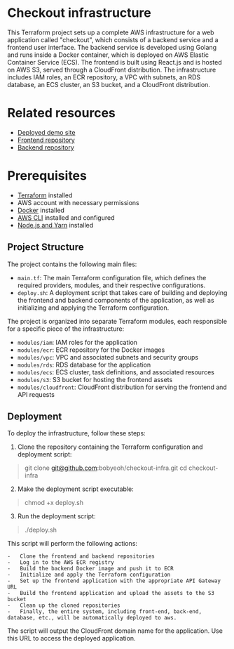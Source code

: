 # Checkout infrastructure

This Terraform project sets up a complete AWS infrastructure for a web application called "checkout", which consists of a backend service and a frontend user interface. The backend service is developed using Golang and runs inside a Docker container, which is deployed on AWS Elastic Container Service (ECS). The frontend is built using React.js and is hosted on AWS S3, served through a CloudFront distribution. The infrastructure includes IAM roles, an ECR repository, a VPC with subnets, an RDS database, an ECS cluster, an S3 bucket, and a CloudFront distribution.

# Related resources

- [Deployed demo site](https://d1orwtk97n23at.cloudfront.net/)
- [Frontend repository](https://github.com/bobyeoh/checkout-frontend)
- [Backend repository](https://github.com/bobyeoh/checkout-backend)

# Prerequisites

-   [Terraform](https://www.terraform.io/downloads.html) installed
-   AWS account with necessary permissions
-   [Docker](https://www.docker.com/get-started) installed
-   [AWS CLI](https://aws.amazon.com/cli/) installed and configured
-   [Node.js and Yarn](https://classic.yarnpkg.com/en/docs/install/) installed

## Project Structure

The project contains the following main files:

-   `main.tf`: The main Terraform configuration file, which defines the required providers, modules, and their respective configurations.
-   `deploy.sh`: A deployment script that takes care of building and deploying the frontend and backend components of the application, as well as initializing and applying the Terraform configuration.
  
The project is organized into separate Terraform modules, each responsible for a specific piece of the infrastructure:

-   `modules/iam`: IAM roles for the application
-   `modules/ecr`: ECR repository for the Docker images
-   `modules/vpc`: VPC and associated subnets and security groups
-   `modules/rds`: RDS database for the application
-   `modules/ecs`: ECS cluster, task definitions, and associated resources
-   `modules/s3`: S3 bucket for hosting the frontend assets
-   `modules/cloudfront`: CloudFront distribution for serving the frontend and API requests

## Deployment

To deploy the infrastructure, follow these steps:

1.  Clone the repository containing the Terraform configuration and deployment script:

>  git clone git@github.com:bobyeoh/checkout-infra.git
	cd checkout-infra
2. Make the deployment script executable:
> chmod +x deploy.sh
3. Run the deployment script:
> 
> ./deploy.sh

This script will perform the following actions:
    
    -   Clone the frontend and backend repositories
    -   Log in to the AWS ECR registry
    -   Build the backend Docker image and push it to ECR
    -   Initialize and apply the Terraform configuration
    -   Set up the frontend application with the appropriate API Gateway URL
    -   Build the frontend application and upload the assets to the S3 bucket
    -   Clean up the cloned repositories
    -   Finally, the entire system, including front-end, back-end, database, etc., will be automatically deployed to aws.
The script will output the CloudFront domain name for the application. Use this URL to access the deployed  application.
